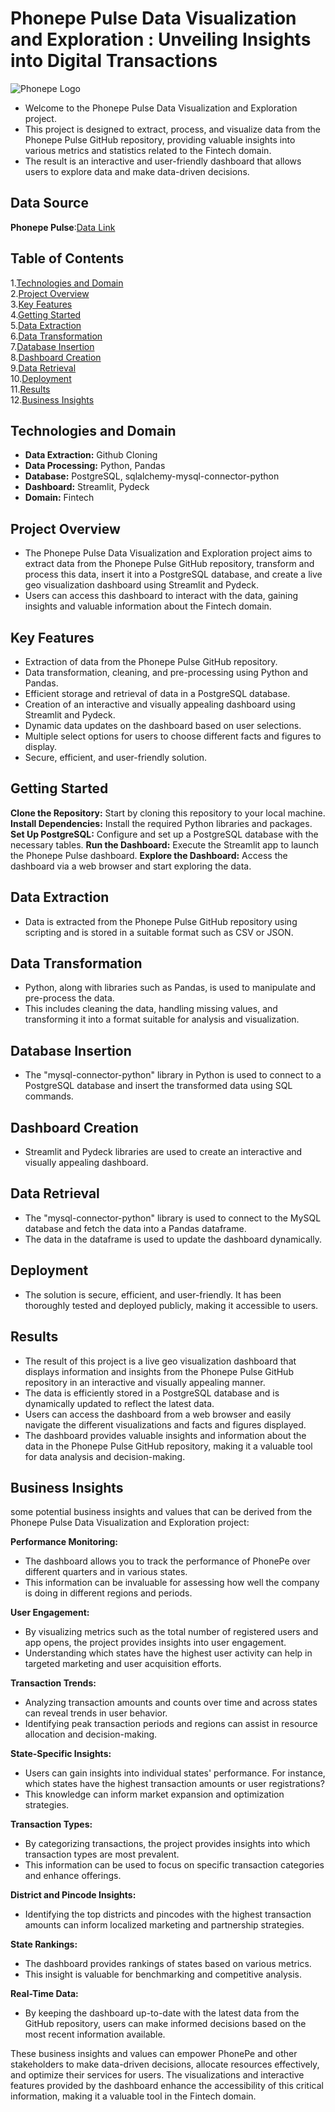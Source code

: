 # Phonepe Pulse Data Visualization and Exploration : Unveiling Insights into Digital Transactions
![Phonepe Logo](https://img.icons8.com/color/48/phone-pe.png)
- Welcome to the Phonepe Pulse Data Visualization and Exploration project. 
- This project is designed to extract, process, and visualize data from the Phonepe Pulse GitHub repository, providing valuable insights into various metrics and statistics related to the Fintech domain. 
- The result is an interactive and user-friendly dashboard that allows users to explore data and make data-driven decisions.

## Data Source
**Phonepe Pulse**:[Data Link](https://github.com/PhonePe/pulse.git)

## Table of Contents
1.[Technologies and Domain](#Technologies-and-Domain)  
2.[Project Overview](Project-Overview)  
3.[Key Features](#Key-Features)  
4.[Getting Started](#Getting-Started)  
5.[Data Extraction](#Data-Extraction)  
6.[Data Transformation](#Data-Transformation)  
7.[Database Insertion](#Database-Insertion)  
8.[Dashboard Creation](#Dashboard-Creation)  
9.[Data Retrieval](#Data-Retrieval)  
10.[Deployment](#deployment)  
11.[Results](#results)  
12.[Business Insights](#business-insights)  

## Technologies and Domain
- **Data Extraction:** Github Cloning
- **Data Processing:** Python, Pandas
- **Database:** PostgreSQL, sqlalchemy-mysql-connector-python
- **Dashboard:** Streamlit, Pydeck
- **Domain:** Fintech

## Project Overview
- The Phonepe Pulse Data Visualization and Exploration project aims to extract data from the Phonepe Pulse GitHub repository, transform and process this data, insert it into a PostgreSQL database, and create a live geo visualization dashboard using Streamlit and Pydeck. 
- Users can access this dashboard to interact with the data, gaining insights and valuable information about the Fintech domain.

## Key Features
- Extraction of data from the Phonepe Pulse GitHub repository.
- Data transformation, cleaning, and pre-processing using Python and Pandas.
- Efficient storage and retrieval of data in a PostgreSQL database.
- Creation of an interactive and visually appealing dashboard using Streamlit and Pydeck.
- Dynamic data updates on the dashboard based on user selections.
- Multiple select options for users to choose different facts and figures to display.
- Secure, efficient, and user-friendly solution.

## Getting Started
**Clone the Repository:** Start by cloning this repository to your local machine.
**Install Dependencies:** Install the required Python libraries and packages.
**Set Up PostgreSQL:** Configure and set up a PostgreSQL database with the necessary tables.
**Run the Dashboard:** Execute the Streamlit app to launch the Phonepe Pulse dashboard.
**Explore the Dashboard:** Access the dashboard via a web browser and start exploring the data.

## Data Extraction
- Data is extracted from the Phonepe Pulse GitHub repository using scripting and is stored in a suitable format such as CSV or JSON.

## Data Transformation
- Python, along with libraries such as Pandas, is used to manipulate and pre-process the data. 
- This includes cleaning the data, handling missing values, and transforming it into a format suitable for analysis and visualization.

## Database Insertion
- The "mysql-connector-python" library in Python is used to connect to a PostgreSQL database and insert the transformed data using SQL commands.

## Dashboard Creation
- Streamlit and Pydeck libraries are used to create an interactive and visually appealing dashboard. 


## Data Retrieval
- The "mysql-connector-python" library is used to connect to the MySQL database and fetch the data into a Pandas dataframe. 
- The data in the dataframe is used to update the dashboard dynamically.

## Deployment
- The solution is secure, efficient, and user-friendly. It has been thoroughly tested and deployed publicly, making it accessible to users.

## Results
- The result of this project is a live geo visualization dashboard that displays information and insights from the Phonepe Pulse GitHub repository in an interactive and visually appealing manner. 
- The data is efficiently stored in a PostgreSQL database and is dynamically updated to reflect the latest data.
- Users can access the dashboard from a web browser and easily navigate the different visualizations and facts and figures displayed. 
- The dashboard provides valuable insights and information about the data in the Phonepe Pulse GitHub repository, making it a valuable tool for data analysis and decision-making.

## Business Insights
some potential business insights and values that can be derived from the Phonepe Pulse Data Visualization and Exploration project:

**Performance Monitoring:** 
- The dashboard allows you to track the performance of PhonePe over different quarters and in various states. 
- This information can be invaluable for assessing how well the company is doing in different regions and periods.

**User Engagement:** 
- By visualizing metrics such as the total number of registered users and app opens, the project provides insights into user engagement.
- Understanding which states have the highest user activity can help in targeted marketing and user acquisition efforts.

**Transaction Trends:**
- Analyzing transaction amounts and counts over time and across states can reveal trends in user behavior.
- Identifying peak transaction periods and regions can assist in resource allocation and decision-making.

**State-Specific Insights:**
- Users can gain insights into individual states' performance. For instance, which states have the highest transaction amounts or user registrations?
- This knowledge can inform market expansion and optimization strategies.


**Transaction Types:**
- By categorizing transactions, the project provides insights into which transaction types are most prevalent. 
- This information can be used to focus on specific transaction categories and enhance offerings.

**District and Pincode Insights:**
- Identifying the top districts and pincodes with the highest transaction amounts can inform localized marketing and partnership strategies.

**State Rankings:**
- The dashboard provides rankings of states based on various metrics.
- This insight is valuable for benchmarking and competitive analysis.


**Real-Time Data:**
- By keeping the dashboard up-to-date with the latest data from the GitHub repository, users can make informed decisions based on the most recent information available.

These business insights and values can empower PhonePe and other stakeholders to make data-driven decisions, allocate resources effectively, and optimize their services for users. The visualizations and interactive features provided by the dashboard enhance the accessibility of this critical information, making it a valuable tool in the Fintech domain.

